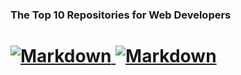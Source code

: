 

### The Top 10 Repositories for Web Developers
<h1 align="left">
  <a href="https://github.com/Gilfoyleee/Best-Repo-for-Web-Developers">
    <img src="https://forthebadge.com/images/badges/made-with-markdown.svg" alt="Markdown">
      <img src="https://forthebadge.com/images/badges/built-with-love.svg" alt="Markdown">
  </a>
</h1>

